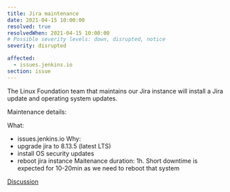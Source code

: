 ```yaml
---
title: Jira maintenance
date: 2021-04-15 10:00:00
resolved: true
resolvedWhen: 2021-04-15 10:00:00
# Possible severity levels: down, disrupted, notice
severity: disrupted

affected:
  - issues.jenkins.io
section: issue
---
```


The Linux Foundation team that maintains our Jira instance will install a Jira update and operating system updates.

Maintenance details:

What:
- issues.jenkins.io
Why:
- upgrade jira to 8.13.5 (latest LTS)
- install OS security updates
- reboot jira instance
Maitenance duration: 1h. Short downtime is expected for 10-20min as we
need to reboot that system

[Discussion](https://groups.google.com/d/msgid/jenkinsci-dev/41268990-aa48-4612-bb71-87d3caf8ed2en%40googlegroups.com)
